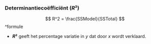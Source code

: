 ### Determinantiecoëfficiënt ($R²$)
$$
R^2 = \frac{SSModel}{SSTotal}
$$
^formule
- **$R²$** geeft het percentage variatie in $y$ dat door $x$ wordt verklaard.
